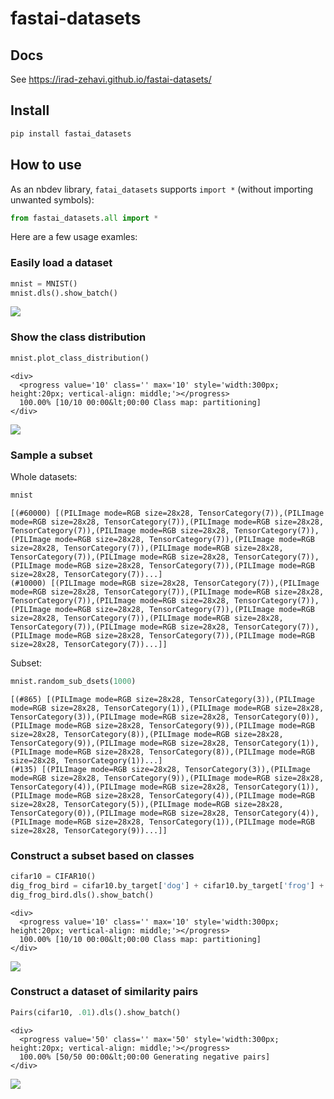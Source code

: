 fastai-datasets
================

<!-- WARNING: THIS FILE WAS AUTOGENERATED! DO NOT EDIT! -->

## Docs

See https://irad-zehavi.github.io/fastai-datasets/

## Install

``` sh
pip install fastai_datasets
```

## How to use

As an nbdev library, `fatai_datasets` supports `import *` (without
importing unwanted symbols):

``` python
from fastai_datasets.all import *
```

Here are a few usage examles:

### Easily load a dataset

``` python
mnist = MNIST()
mnist.dls().show_batch()
```

![](index_files/figure-commonmark/cell-3-output-1.png)

### Show the class distribution

``` python
mnist.plot_class_distribution()
```

    <div>
      <progress value='10' class='' max='10' style='width:300px; height:20px; vertical-align: middle;'></progress>
      100.00% [10/10 00:00&lt;00:00 Class map: partitioning]
    </div>
    

![](index_files/figure-commonmark/cell-4-output-2.png)

### Sample a subset

Whole datasets:

``` python
mnist
```

    [(#60000) [(PILImage mode=RGB size=28x28, TensorCategory(7)),(PILImage mode=RGB size=28x28, TensorCategory(7)),(PILImage mode=RGB size=28x28, TensorCategory(7)),(PILImage mode=RGB size=28x28, TensorCategory(7)),(PILImage mode=RGB size=28x28, TensorCategory(7)),(PILImage mode=RGB size=28x28, TensorCategory(7)),(PILImage mode=RGB size=28x28, TensorCategory(7)),(PILImage mode=RGB size=28x28, TensorCategory(7)),(PILImage mode=RGB size=28x28, TensorCategory(7)),(PILImage mode=RGB size=28x28, TensorCategory(7))...]
    (#10000) [(PILImage mode=RGB size=28x28, TensorCategory(7)),(PILImage mode=RGB size=28x28, TensorCategory(7)),(PILImage mode=RGB size=28x28, TensorCategory(7)),(PILImage mode=RGB size=28x28, TensorCategory(7)),(PILImage mode=RGB size=28x28, TensorCategory(7)),(PILImage mode=RGB size=28x28, TensorCategory(7)),(PILImage mode=RGB size=28x28, TensorCategory(7)),(PILImage mode=RGB size=28x28, TensorCategory(7)),(PILImage mode=RGB size=28x28, TensorCategory(7)),(PILImage mode=RGB size=28x28, TensorCategory(7))...]]

Subset:

``` python
mnist.random_sub_dsets(1000)
```

    [(#865) [(PILImage mode=RGB size=28x28, TensorCategory(3)),(PILImage mode=RGB size=28x28, TensorCategory(1)),(PILImage mode=RGB size=28x28, TensorCategory(3)),(PILImage mode=RGB size=28x28, TensorCategory(0)),(PILImage mode=RGB size=28x28, TensorCategory(9)),(PILImage mode=RGB size=28x28, TensorCategory(8)),(PILImage mode=RGB size=28x28, TensorCategory(9)),(PILImage mode=RGB size=28x28, TensorCategory(1)),(PILImage mode=RGB size=28x28, TensorCategory(8)),(PILImage mode=RGB size=28x28, TensorCategory(1))...]
    (#135) [(PILImage mode=RGB size=28x28, TensorCategory(3)),(PILImage mode=RGB size=28x28, TensorCategory(9)),(PILImage mode=RGB size=28x28, TensorCategory(4)),(PILImage mode=RGB size=28x28, TensorCategory(1)),(PILImage mode=RGB size=28x28, TensorCategory(4)),(PILImage mode=RGB size=28x28, TensorCategory(5)),(PILImage mode=RGB size=28x28, TensorCategory(0)),(PILImage mode=RGB size=28x28, TensorCategory(4)),(PILImage mode=RGB size=28x28, TensorCategory(1)),(PILImage mode=RGB size=28x28, TensorCategory(9))...]]

### Construct a subset based on classes

``` python
cifar10 = CIFAR10()
dig_frog_bird = cifar10.by_target['dog'] + cifar10.by_target['frog'] + cifar10.by_target['bird']
dig_frog_bird.dls().show_batch()
```

    <div>
      <progress value='10' class='' max='10' style='width:300px; height:20px; vertical-align: middle;'></progress>
      100.00% [10/10 00:00&lt;00:00 Class map: partitioning]
    </div>
    

![](index_files/figure-commonmark/cell-7-output-2.png)

### Construct a dataset of similarity pairs

``` python
Pairs(cifar10, .01).dls().show_batch()
```

    <div>
      <progress value='50' class='' max='50' style='width:300px; height:20px; vertical-align: middle;'></progress>
      100.00% [50/50 00:00&lt;00:00 Generating negative pairs]
    </div>
    

![](index_files/figure-commonmark/cell-8-output-2.png)
